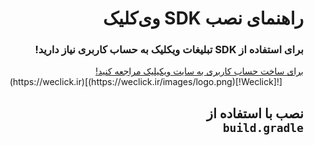 <div dir="rtl">

<h1>راهنمای نصب SDK وی‌کلیک</h1>

<h3>
برای استفاده از
SDK
تبلیغات ویکلیک به حساب کاربری نیاز دارید!
</h3>

<a href="http://weclick.ir">
برای ساخت حساب کاربری به سایت ویکیلیک مراجعه کنید!
</a>

<div style="text-align:center">
[![Weclick!](https://weclick.ir/images/logo.png)](https://weclick.ir)
</div>

<h2>
نصب با استفاده از 
<code>
build.gradle
</code>
<h2>
</div>
